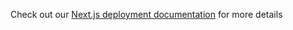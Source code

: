 Check out our [Next.js deployment documentation](https://nextjs.org/docs/deployment) for more details
